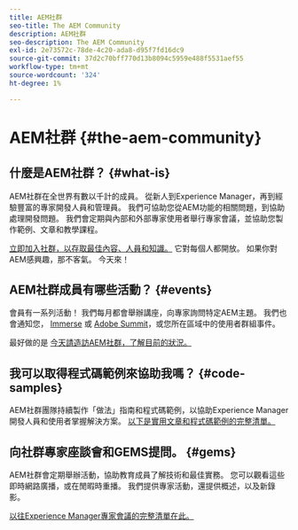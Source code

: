 ```yaml
---
title: AEM社群
seo-title: The AEM Community
description: AEM社群
seo-description: The AEM Community
exl-id: 2e73572c-78de-4c20-ada8-d95f7fd16dc9
source-git-commit: 37d2c70bff770d13b8094c5959e488f5531aef55
workflow-type: tm+mt
source-wordcount: '324'
ht-degree: 1%

---
```


# AEM社群 {#the-aem-community}

## 什麼是AEM社群？ {#what-is}

AEM社群在全世界有數以千計的成員。 從新人到Experience Manager，再到經驗豐富的專家開發人員和管理員。  我們可協助您從AEM功能的相關問題，到協助處理開發問題。 我們會定期與內部和外部專家使用者舉行專家會議，並協助您製作範例、文章和教學課程。

[立即加入社群，以存取最佳內容、人員和知識。](https://forums.adobe.com/community/experience-cloud/marketing-cloud/experience-manager) 它對每個人都開放。 如果你對AEM感興趣，那不客氣。 今天來！

## AEM社群成員有哪些活動？ {#events}

會員有一系列活動！ 我們每月都會舉辦講座，向專家詢問特定AEM主題。 我們也會通知您， [Immerse](https://help-forums.adobe.com/content/adobeforums/en/experience-manager-forum/adobe-experience-manager.topic.html/forum__fb7p-the_immerseagendai.html) 或 [Adobe Summit](https://summit.adobe.com/na/?promoid=6JMR7JQY&amp;mv=other)，或您所在區域中的使用者群組事件。

最好做的是 [今天請造訪AEM社群，了解目前的狀況。](https://help-forums.adobe.com/content/adobeforums/en/experience-manager-forum/adobe-experience-manager.html)

## 我可以取得程式碼範例來協助我嗎？ {#code-samples}

AEM社群團隊持續製作「做法」指南和程式碼範例，以協助Experience Manager開發人員和使用者掌握解決方案。 [以下是實用文章和程式碼範例的完整清單。](https://helpx.adobe.com/experience-manager/topics/how-to.html)

## 向社群專家座談會和GEMS提問。 {#gems}

AEM社群會定期舉辦活動，協助教育成員了解技術和最佳實務。 您可以觀看這些即時網路廣播，或在閒暇時重播。 我們提供專家活動，還提供概述，以及新錄影。

[以往Experience Manager專家會議的完整清單在此。](https://helpx.adobe.com/experience-manager/kt/eseminars/ask-the-expert/atace-index.html)
